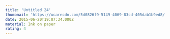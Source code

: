 ```yaml
---
title: 'Untitled 24'
thumbnail: 'https://ucarecdn.com/5d0826f9-5149-4069-83cd-405dab1b9ed8/'
date: 2015-06-20T19:07:34.000Z
material: Ink on paper
rating: 4
---
```

